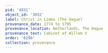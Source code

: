 ```yaml
---
pid: '4831'
object_id: '3032'
label: Christ in Limbo (The Hague)
provenance_date: 1774 to 1795
provenance_location: Netherlands, The Hague
provenance_text: Cabinet of Willem V
order: '0290'
collection: provenance
---
```

